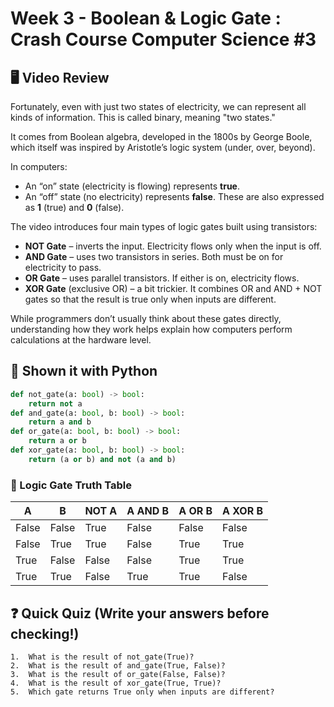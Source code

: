 # Week 3 - Boolean & Logic Gate : Crash Course Computer Science #3

## 🖥️ Video Review
Fortunately, even with just two states of electricity, we can represent all kinds of information. This is called binary, meaning "two states."

It comes from Boolean algebra, developed in the 1800s by George Boole, which itself was inspired by Aristotle’s logic system (under, over, beyond).

In computers:
- An “on” state (electricity is flowing) represents **true**.
- An “off” state (no electricity) represents **false**.
These are also expressed as **1** (true) and **0** (false).

The video introduces four main types of logic gates built using transistors:
- **NOT Gate** – inverts the input. Electricity flows only when the input is off.
- **AND Gate** – uses two transistors in series. Both must be on for electricity to pass.
- **OR Gate** – uses parallel transistors. If either is on, electricity flows.
- **XOR Gate** (exclusive OR) – a bit trickier. It combines OR and AND + NOT gates so that the result is true only when inputs are different.

While programmers don’t usually think about these gates directly, understanding how they work helps explain how computers perform calculations at the hardware level.    


## 🚀 Shown it with Python
```python
def not_gate(a: bool) -> bool: 
    return not a
def and_gate(a: bool, b: bool) -> bool: 
    return a and b
def or_gate(a: bool, b: bool) -> bool: 
    return a or b
def xor_gate(a: bool, b: bool) -> bool:
    return (a or b) and not (a and b)
```

### 🧠 Logic Gate Truth Table

| A     | B     | NOT A | A AND B | A OR B | A XOR B |
|-------|-------|--------|----------|--------|----------|
| False | False | True   | False    | False  | False    |
| False | True  | True   | False    | True   | True     |
| True  | False | False  | False    | True   | True     |
| True  | True  | False  | True     | True   | False    |


## ❓ Quick Quiz (Write your answers before checking!)
```text
1.	What is the result of not_gate(True)?
2.	What is the result of and_gate(True, False)?
3.	What is the result of or_gate(False, False)?
4.	What is the result of xor_gate(True, True)?
5.	Which gate returns True only when inputs are different?
```

